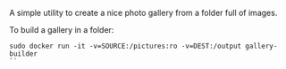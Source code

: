 
A simple utility to create a nice photo gallery from a folder full of images.

To build a gallery in a folder:
```
sudo docker run -it -v=SOURCE:/pictures:ro -v=DEST:/output gallery-builder
``
